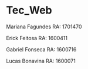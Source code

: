 # Tec_Web

Mariana Fagundes  RA: 1701470

Erick Feitosa     RA: 1600411

Gabriel Fonseca   RA: 1600716

Lucas Bonavina    RA: 1600071
